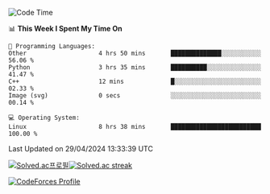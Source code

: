 
<!--START_SECTION:waka-->
![Code Time](http://img.shields.io/badge/Code%20Time-3%2C443%20hrs%2047%20mins-blue)

📊 **This Week I Spent My Time On** 

```text
💬 Programming Languages: 
Other                    4 hrs 50 mins       ██████████████░░░░░░░░░░░   56.06 % 
Python                   3 hrs 35 mins       ██████████░░░░░░░░░░░░░░░   41.47 % 
C++                      12 mins             █░░░░░░░░░░░░░░░░░░░░░░░░   02.33 % 
Image (svg)              0 secs              ░░░░░░░░░░░░░░░░░░░░░░░░░   00.14 % 

💻 Operating System: 
Linux                    8 hrs 38 mins       █████████████████████████   100.00 % 
```


 Last Updated on 29/04/2024 13:33:39 UTC
<!--END_SECTION:waka-->


[![Solved.ac프로필](http://mazassumnida.wtf/api/generate_badge?boj=hckim96)](https://solved.ac/hckim96)[![Solved.ac streak](http://mazandi.herokuapp.com/api?handle=hckim96&theme=dark)](https://solved.ac/hckim96)


[![CodeForces Profile](https://cf.leed.at?id=hckim96)](https://codeforces.com/profile/hckim96)

